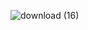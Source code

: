 ![download (16)](https://github.com/Kim-Chaewonn/OOP244-Seneca-College/assets/137004973/d88abc18-a07d-427c-9e32-71fa5f636679)
